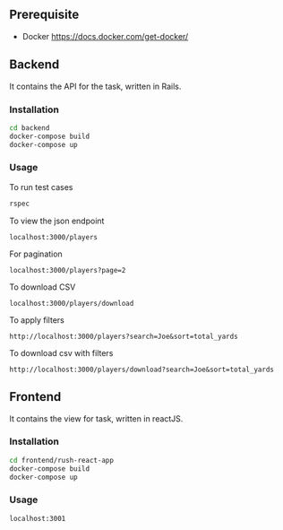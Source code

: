 ## Prerequisite

- Docker https://docs.docker.com/get-docker/

## Backend
It contains the API for the task, written in Rails. 

### Installation

```bash
cd backend
docker-compose build
docker-compose up
```

### Usage
To run test cases
```bash
rspec
```

To view the json endpoint
```
localhost:3000/players
```
For pagination
```
localhost:3000/players?page=2
```
To download CSV
```
localhost:3000/players/download
```
To apply filters
```
http://localhost:3000/players?search=Joe&sort=total_yards
```
To download csv with filters
```
http://localhost:3000/players/download?search=Joe&sort=total_yards
```

## Frontend

It contains the view for task, written in reactJS. 

### Installation


```bash
cd frontend/rush-react-app
docker-compose build
docker-compose up
```

### Usage

```
localhost:3001
```
